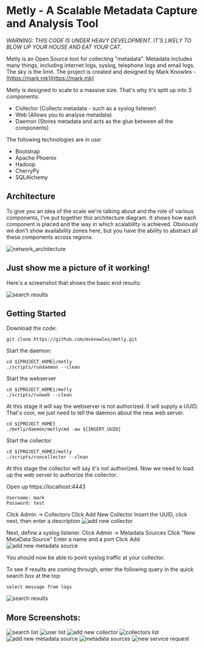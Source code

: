Metly - A Scalable Metadata Capture and Analysis Tool
=====================================================

*WARNING: THIS CODE IS UNDER HEAVY DEVELOPMENT.  IT'S LIKELY TO BLOW UP YOUR HOUSE AND EAT YOUR CAT.*

Metly is an Open Source tool for collecting "metadata".  Metadata includes many
things, including internet logs, syslog, telephone logs and email logs.  The
sky is the limit.  The project is created and designed by Mark Knowles - 
[https://mark.mk](https://mark.mk)

Metly is designed to scale to a massive size.  That's why it's split up into 3
components:
* Collector (Collects metadata - such as a syslog listener)
* Web (Allows you to analyse metadata)
* Daemon (Stores metadata and acts as the glue between all the components)

The following technologies are in use:
* Bootstrap
* Apache Phoenix
* Hadoop
* CherryPy
* SQLAlchemy

Architecture
------------
To give you an idea of the scale we're talking about and the role of various
components, I've put together this architecture diagram.  It shows how each
component is placed and the way in which scalability is achieved.  Obviously
we don't show availability zones here, but you have the ability to abstract
all these components across regions.

![network_architecture](https://cloud.githubusercontent.com/assets/23462962/20287699/f4185c30-ab32-11e6-8917-bb3292dd119f.png)

Just show me a picture of it working!
-------------------------------------

Here's a screenshot that shows the basic end results:

![search results](https://cloud.githubusercontent.com/assets/23462962/20283480/1bbec27a-ab1e-11e6-859f-b12610f0d922.png)

Getting Started
---------------

Download the code:

    git clone https://github.com/mvknowles/metly.git

Start the daemon:

    cd ${PROJECT_HOME}/metly
    ./scripts/rundaemon --clean

Start the webserver

    cd ${PROJECT_HOME}/metly
    ./scripts/runweb --clean

At this stage it will say the webserver is not authorized.  It will supply a
UUID.  That's cool, we just need to tell the daemon about the new web server.

    cd ${PROJECT_HOME}
    ./metly/daemon/metlycmd -aw ${INSERT_UUID}

Start the collector

    cd ${PROJECT_HOME}/metly
    ./scripts/runcollector --clean

At this stage the collector will say it's not authorized.  Now we need to load
up the web server to authorize the collector.

Open up https://localhost:4443

    Username: mark
    Password: test

Click Admin -> Collectors
Click Add New Collector
Insert the UUID, click next, then enter a description
![add new collector](https://cloud.githubusercontent.com/assets/23462962/20283487/1c238a66-ab1e-11e6-8656-c9f6025b7388.png)

Next, define a syslog listener.
Click Admin -> Metadata Sources
Click "New MetaData Source"
Enter a name and a port
Click Add
![add new metadata source](https://cloud.githubusercontent.com/assets/23462962/20283486/1c21aade-ab1e-11e6-8b1b-72909fed6704.png)

You should now be able to point syslog traffic at your collector.

To see if results are coming through, enter the following query in the
quick search box at the top:

    select message from logs

![search results](https://cloud.githubusercontent.com/assets/23462962/20283480/1bbec27a-ab1e-11e6-859f-b12610f0d922.png)


More Screenshots:
-----------------

![search list](https://cloud.githubusercontent.com/assets/23462962/20283485/1c1d114a-ab1e-11e6-9a8c-125b966c7211.png)
![user list](https://cloud.githubusercontent.com/assets/23462962/20283484/1c1cfaa2-ab1e-11e6-9bf0-f69b0c36a83b.png)
![add new collector](https://cloud.githubusercontent.com/assets/23462962/20283487/1c238a66-ab1e-11e6-8656-c9f6025b7388.png)
![collectors list](https://cloud.githubusercontent.com/assets/23462962/20283483/1c1cbd30-ab1e-11e6-8bd3-74db076f4922.png)
![add new metadata source](https://cloud.githubusercontent.com/assets/23462962/20283486/1c21aade-ab1e-11e6-8b1b-72909fed6704.png)
![metadata sources](https://cloud.githubusercontent.com/assets/23462962/20283481/1bf39eb4-ab1e-11e6-9f74-b602cafe4968.png)
![new service request](https://cloud.githubusercontent.com/assets/23462962/20283488/1c2874ae-ab1e-11e6-9cb0-57079f1f48c7.png)

